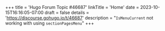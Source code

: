 +++
title = 'Hugo Forum Topic #46687'
linkTitle = 'Home'
date = 2023-10-15T16:16:05-07:00
draft = false
details = 'https://discourse.gohugo.io/t/46687'
description = "`IsMenuCurrent` not working with using `sectionPagesMenu`"
+++
